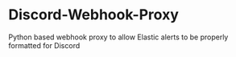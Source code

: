 # Discord-Webhook-Proxy
Python based webhook proxy to allow Elastic alerts to be properly formatted for Discord
